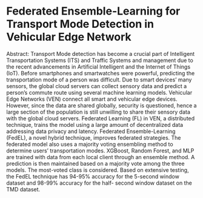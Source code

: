 # Federated Ensemble-Learning for Transport Mode Detection in Vehicular Edge Network

Abstract: Transport Mode detection has become a crucial part of Intelligent Transportation Systems (ITS)
and Traffic Systems and management due to the recent advancements in Artificial Intelligent and
the Internet of Things (IoT). Before smartphones and smartwatches were powerful, predicting the
transportation mode of a person was difficult. Due to smart devices’ many sensors, the global cloud
servers can collect sensory data and predict a person’s commute route using several machine learning
models. Vehicular Edge Networks (VEN) connect all smart and vehicular edge devices. However,
since the data are shared globally, security is questioned, hence a large section of the population is
still unwilling to share their sensory data with the global cloud servers. Federated Learning (FL) in
VEN, a distributed technique, trains the model using a large amount of decentralized data addressing
data privacy and latency. Federated Ensemble-Learning (FedEL), a novel hybrid technique, improves
federated strategies. The federated model also uses a majority voting ensembling method to determine
users’ transportation modes. XGBoost, Random Forest, and MLP are trained with data from each
local client through an ensemble method. A prediction is then maintained based on a majority vote
among the three models. The most-voted class is considered. Based on extensive testing, the FedEL
technique has 94-95% accuracy for the 5-second window dataset and 98-99% accuracy for the half-
second window dataset on the TMD dataset.
